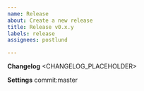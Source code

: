 ```yaml
---
name: Release
about: Create a new release
title: Release v0.x.y
labels: release
assignees: postlund

---
```

**Changelog**
<CHANGELOG_PLACEHOLDER>

**Settings**
commit:master